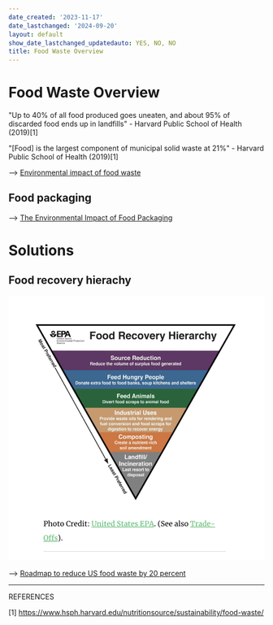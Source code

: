 ```yaml
---
date_created: '2023-11-17'
date_lastchanged: '2024-09-20'
layout: default
show_date_lastchanged_updatedauto: YES, NO, NO
title: Food Waste Overview
---
```

# Food Waste Overview

"Up to 40% of all food produced goes uneaten, and about 95% of discarded food ends up in landfills" - Harvard Public School of Health (2019)[1]

"[Food] is the largest component of municipal solid waste at 21%" - Harvard Public School of Health (2019)[1]

--> [Environmental impact of food waste](https://moveforhunger.org/the-environmental-impact-of-food-waste)

## Food packaging 

--> [The Environmental Impact of Food Packaging](https://foodprint.org/issues/the-environmental-impact-of-food-packaging/)


# Solutions

## Food recovery hierachy 

![](media/cleanshot_2023-11-17-at-09-15-37@2x.png)


--> [Roadmap to reduce US food waste by 20 percent](https://refed.org/downloads/Key_Insights.pdf)

______________
REFERENCES

[1] https://www.hsph.harvard.edu/nutritionsource/sustainability/food-waste/ 